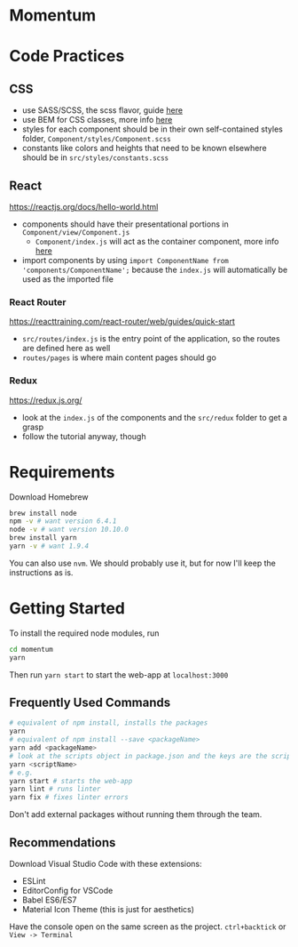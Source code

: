 # Momentum

# Code Practices
## CSS
* use SASS/SCSS, the scss flavor, guide [here](https://sass-lang.com/guide)
* use BEM for CSS classes, more info [here](http://getbem.com/)
* styles for each component should be in their own self-contained styles folder, `Component/styles/Component.scss`
* constants like colors and heights that need to be known elsewhere should be in `src/styles/constants.scss`

## React
https://reactjs.org/docs/hello-world.html
* components should have their presentational portions in `Component/view/Component.js`
  * `Component/index.js` will act as the container component, more info [here](https://medium.com/@dan_abramov/smart-and-dumb-components-7ca2f9a7c7d0)
* import components by using `import ComponentName from 'components/ComponentName';` because the `index.js` will automatically be used as the imported file

### React Router
https://reacttraining.com/react-router/web/guides/quick-start
* `src/routes/index.js` is the entry point of the application, so the routes are defined here as well
* `routes/pages` is where main content pages should go

### Redux
https://redux.js.org/
* look at the `index.js` of the components and the `src/redux` folder to get a grasp
* follow the tutorial anyway, though

# Requirements
Download Homebrew
```bash
brew install node
npm -v # want version 6.4.1
node -v # want version 10.10.0
brew install yarn
yarn -v # want 1.9.4
```

You can also use `nvm`. We should probably use it, but for now I'll keep the instructions as is.

# Getting Started
To install the required node modules, run
```bash
cd momentum
yarn
```

Then run `yarn start` to start the web-app at `localhost:3000`

## Frequently Used Commands
```bash
# equivalent of npm install, installs the packages
yarn
# equivalent of npm install --save <packageName>
yarn add <packageName>
# look at the scripts object in package.json and the keys are the scripts
yarn <scriptName>
# e.g.
yarn start # starts the web-app
yarn lint # runs linter
yarn fix # fixes linter errors
```

Don't add external packages without running them through the team.

## Recommendations
Download Visual Studio Code with these extensions:
* ESLint
* EditorConfig for VSCode
* Babel ES6/ES7
* Material Icon Theme (this is just for aesthetics)

Have the console open on the same screen as the project. `ctrl+backtick` or `View -> Terminal`

